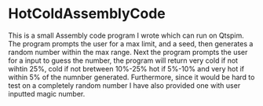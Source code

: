 # HotColdAssemblyCode
This is a small Assembly code program I wrote which can run on Qtspim.
The program prompts the user for a max limit, and a seed, then generates a random number within the max range.
Next the program prompts the user for a input to guess the number, the program will return very cold if not wihtin 25%, cold if not bretween 10%-25% hot if 5%-10% and very hot if within 5% of the numnber generated.
Furthermore, since it would be hard to test on a completely random number I have also provided one with user inputted magic number.

